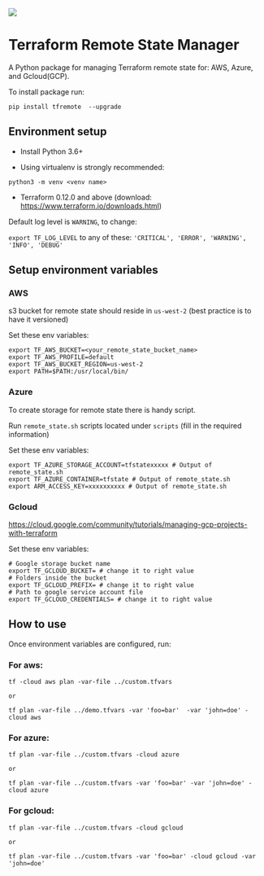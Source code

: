 [![](https://img.shields.io/badge/license-Apache%202-blue.svg)](https://www.apache.org/licenses/LICENSE-2.0)
# Terraform Remote State Manager

A Python package for managing Terraform remote state for: AWS, Azure, and Gcloud(GCP).

To install package run: 
```
pip install tfremote  --upgrade
```

## Environment setup

- Install Python 3.6+

- Using virtualenv is strongly recommended:
```
python3 -m venv <venv name>
```

- Terraform 0.12.0 and above (download: https://www.terraform.io/downloads.html)


Default log level is `WARNING`, to change:

`export TF_LOG_LEVEL` to any of these: `'CRITICAL', 'ERROR', 'WARNING', 'INFO', 'DEBUG'`

## Setup environment variables

### AWS

s3 bucket for remote state should reside in `us-west-2` (best practice is to have it versioned)

Set these env variables:

```
export TF_AWS_BUCKET=<your_remote_state_bucket_name>
export TF_AWS_PROFILE=default
export TF_AWS_BUCKET_REGION=us-west-2 
export PATH=$PATH:/usr/local/bin/
```

### Azure

To create storage for remote state there is handy script.

Run `remote_state.sh` scripts located under `scripts` (fill in the required information)

Set these env variables:

```
export TF_AZURE_STORAGE_ACCOUNT=tfstatexxxxx # Output of remote_state.sh
export TF_AZURE_CONTAINER=tfstate # Output of remote_state.sh
export ARM_ACCESS_KEY=xxxxxxxxxx # Output of remote_state.sh
```

### Gcloud

https://cloud.google.com/community/tutorials/managing-gcp-projects-with-terraform

Set these env variables:

```
# Google storage bucket name
export TF_GCLOUD_BUCKET= # change it to right value
# Folders inside the bucket
export TF_GCLOUD_PREFIX= # change it to right value
# Path to google service account file
export TF_GCLOUD_CREDENTIALS= # change it to right value
```

## How to use

Once environment variables are configured, run:

### For aws:
```
tf -cloud aws plan -var-file ../custom.tfvars 

or 

tf plan -var-file ../demo.tfvars -var 'foo=bar'  -var 'john=doe' -cloud aws
```

### For azure:
```
tf plan -var-file ../custom.tfvars -cloud azure 

or

tf plan -var-file ../custom.tfvars -var 'foo=bar' -var 'john=doe' -cloud azure
```

### For gcloud:
```
tf plan -var-file ../custom.tfvars -cloud gcloud 

or

tf plan -var-file ../custom.tfvars -var 'foo=bar' -cloud gcloud -var 'john=doe' 
```
